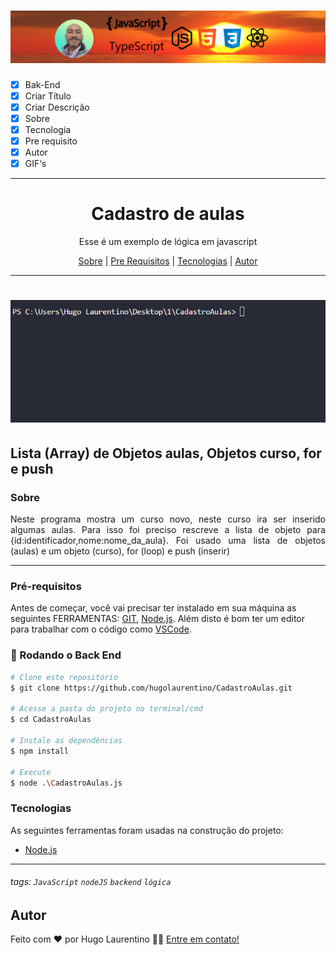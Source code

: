 <h1 align="center">
  <img alt="Logo" title="#Logo" src="./assets/logo-hugo.jpg" />
</h1>

- [x] Bak-End
- [x] Criar Título
- [x] Criar Descrição
- [x] Sobre
- [x] Tecnologia
- [x] Pre requisito
- [x] Autor
- [x] GIF‘s

---
<h1 align='center'>Cadastro de aulas</h1>

<p align='center'>Esse é um exemplo de lógica em javascript</p>
<p align='center'>
</p>

<p align='center'>
 <a href='#sobre'>Sobre</a> |
 <a href='#pré-requisitos'>Pre Requisitos</a> |
 <a href='#tecnologias'>Tecnologias</a> |
 <a href='#autor'>Autor</a>
</p>

---
<h1 align='center'>
 <img alt='Readme' title='Readme' src='./assets/execucao.gif' />
</h1>

Lista (Array) de Objetos aulas, Objetos curso, for e push
---

### Sobre

  <p align= 'justify'>
  Neste programa mostra um curso novo, neste curso ira ser inserido algumas aulas.
  Para isso foi preciso rescreve a lista de objeto para {id:identificador,nome:nome_da_aula}. 
  Foi usado uma lista de objetos (aulas) e um objeto (curso), for (loop) e push (inserir)   
  
</p>

---

### Pré-requisitos

Antes de começar, você vai precisar ter instalado em sua máquina as seguintes FERRAMENTAS: [GIT](https://git-scm.com/), [Node.js](https://nodejs.org/en/download).
Além disto é bom ter um editor para trabalhar com o código como [VSCode](https://code.visualstudio.com/download).

### 🎲 Rodando o Back End

```bash
# Clone este repositório
$ git clone https://github.com/hugolaurentino/CadastroAulas.git

# Acesse a pasta do projeto no terminal/cmd
$ cd CadastroAulas

# Instale as dependências
$ npm install

# Execute 
$ node .\CadastroAulas.js

```
### Tecnologias

As seguintes ferramentas foram usadas na construção do projeto:

- [Node.js][nodejs]

---
###### tags: `JavaScript` `nodeJS` `backend` `lógica` 
## Autor
Feito com ❤️ por Hugo Laurentino 👋🏽 [Entre em contato!](https://www.linkedin.com/in/hugo-laurentino-silva/)

[nodejs]: https://nodejs.org/
